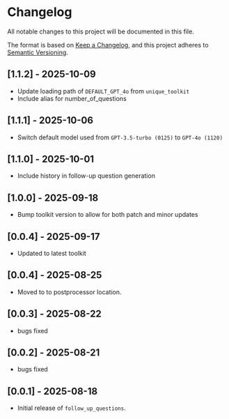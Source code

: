 # Changelog

All notable changes to this project will be documented in this file.

The format is based on [Keep a Changelog](https://keepachangelog.com/en/1.0.0/), 
and this project adheres to [Semantic Versioning](https://semver.org/spec/v2.0.0.html).

## [1.1.2] - 2025-10-09
- Update loading path of `DEFAULT_GPT_4o` from `unique_toolkit`
- Include alias for number_of_questions

## [1.1.1] - 2025-10-06
- Switch default model used from `GPT-3.5-turbo (0125)` to `GPT-4o (1120)`

## [1.1.0] - 2025-10-01
- Include history in follow-up question generation

## [1.0.0] - 2025-09-18
- Bump toolkit version to allow for both patch and minor updates

## [0.0.4] - 2025-09-17
- Updated to latest toolkit

## [0.0.4] - 2025-08-25
- Moved to to postprocessor location.

## [0.0.3] - 2025-08-22
- bugs fixed

## [0.0.2] - 2025-08-21
- bugs fixed

## [0.0.1] - 2025-08-18
- Initial release of `follow_up_questions`.